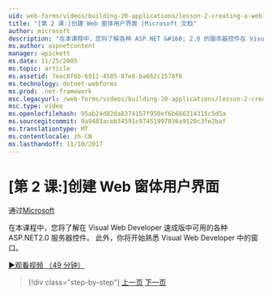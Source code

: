 ```yaml
---
uid: web-forms/videos/building-20-applications/lesson-2-creating-a-web-forms-user-interface
title: "[第 2 课:]创建 Web 窗体用户界面 |Microsoft 文档"
author: microsoft
description: "在本课程中，您将了解各种 ASP.NET &#160; 2.0 的服务器控件在 Visual Web Developer 速成版中可用。 此外，你将开始..."
ms.author: aspnetcontent
manager: wpickett
ms.date: 11/25/2005
ms.topic: article
ms.assetid: 7eac8f6b-6911-4585-87e8-ba662c1578fb
ms.technology: dotnet-webforms
ms.prod: .net-framework
msc.legacyurl: /web-forms/videos/building-20-applications/lesson-2-creating-a-web-forms-user-interface
msc.type: video
ms.openlocfilehash: 95ab24d82da8374157f950ef6b666314315c5d5a
ms.sourcegitcommit: 9a9483aceb34591c97451997036a9120c3fe2baf
ms.translationtype: MT
ms.contentlocale: zh-CN
ms.lasthandoff: 11/10/2017
---
```

<a name="lesson-2-creating-a-web-forms-user-interface"></a>[第 2 课:]创建 Web 窗体用户界面
====================
通过[Microsoft](https://github.com/microsoft)

在本课程中，您将了解在 Visual Web Developer 速成版中可用的各种 ASP.NET2.0 服务器控件。 此外，你将开始熟悉 Visual Web Developer 中的窗口。

[&#9654;观看视频 （49 分钟）](https://channel9.msdn.com/Blogs/ASP-NET-Site-Videos/lesson-2-creating-a-web-forms-user-interface)

>[!div class="step-by-step"]
[上一页](lesson-1-getting-started-with-visual-web-developer-express.md)
[下一页](lesson-3-understanding-more-about-events-and-postback.md)
